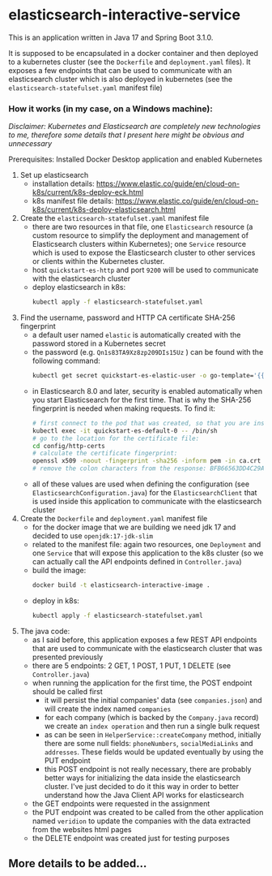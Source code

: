 # elasticsearch-interactive-service

This is an application written in Java 17 and Spring Boot 3.1.0.

It is supposed to be encapsulated in a docker container and then deployed to a kubernetes cluster (see the `Dockerfile`
and `deployment.yaml` files).
It exposes a few endpoints that can be used to communicate with an elasticsearch cluster which is also deployed in
kubernetes (see the `elasticsearch-statefulset.yaml` manifest file)

### How it works (in my case, on a Windows machine):

*Disclaimer: Kubernetes and Elasticsearch are completely new technologies to me, therefore some details that I present
here might be obvious and unnecessary*

Prerequisites: Installed Docker Desktop application and enabled Kubernetes

1. Set up elasticsearch
    - installation details: https://www.elastic.co/guide/en/cloud-on-k8s/current/k8s-deploy-eck.html
    - k8s manifest file details: https://www.elastic.co/guide/en/cloud-on-k8s/current/k8s-deploy-elasticsearch.html
2. Create the `elasticsearch-statefulset.yaml` manifest file
    - there are two resources in that file, one `Elasticsearch` resource (a custom resource to simplify the deployment
      and management of Elasticsearch clusters within Kubernetes); one `Service` resource which is used to expose the
      Elasticsearch cluster to other services or clients within the Kubernetes cluster.
    - host `quickstart-es-http` and port `9200` will be used to communicate with the elasticsearch cluster
    - deploy elasticsearch in k8s:
      ```bash
      kubectl apply -f elasticsearch-statefulset.yaml
      ```
3. Find the username, password and HTTP CA certificate SHA-256 fingerprint
    - a default user named `elastic` is automatically created with the password stored in a Kubernetes secret
    - the password (e.g. `Qn1s83TA9Xz8zp209DIs15Uz` ) can be found with the following command:
      ```bash 
      kubectl get secret quickstart-es-elastic-user -o go-template='{{.data.elastic | base64decode}}'
      ```
    - in Elasticsearch 8.0 and later, security is enabled automatically when you start Elasticsearch for the first time.
      That is why the SHA-256 fingerprint is needed when making requests. To find it:
      ```bash
      # first connect to the pod that was created, so that you are inside the k8s cluster:
      kubectl exec -it quickstart-es-default-0 -- /bin/sh
      # go to the location for the certificate file:
      cd config/http-certs
      # calculate the certificate fingerprint:
      openssl x509 -noout -fingerprint -sha256 -inform pem -in ca.crt
      # remove the colon characters from the response: BFB66563DD4C29AE9968803969E7C629C12C504409558871638A69EBCB95DB6E
      ```
    - all of these values are used when defining the configuration (see `ElasticsearchConfiguration.java`) for
      the `ElasticsearchClient` that is used inside this application to communicate with the elasticsearch cluster
4. Create the `Dockerfile` and `deployment.yaml` manifest file
    - for the docker image that we are building we need jdk 17 and decided to use `openjdk:17-jdk-slim`
    - related to the manifest file: again two resources, one `Deployment` and one `Service` that will expose this
      application to the k8s cluster (so
      we can actually call the API endpoints defined in `Controller.java`)
    - build the image:
      ```bash
      docker build -t elasticsearch-interactive-image .
      ```
    - deploy in k8s:
      ```bash
      kubectl apply -f elasticsearch-statefulset.yaml
      ```
5. The java code:
    - as I said before, this application exposes a few REST API endpoints that are used to communicate with the
      elasticsearch cluster that was presented previously
    - there are 5 endpoints: 2 GET, 1 POST, 1 PUT, 1 DELETE (see `Controller.java`)
    - when running the application for the first time, the POST endpoint should be called first
        - it will persist the initial companies' data (see `companies.json`) and will create the index named `companies`
        - for each company (which is backed by the `Company.java` record) we create an `index operation` and then run a
          single bulk request
        - as can be seen in `HelperService::createCompany` method, initially there are some null
          fields: `phoneNumbers`, `socialMediaLinks` and `addresses`. These fields would be updated eventually by using
          the PUT endpoint
        - this POST endpoint is not really necessary, there are probably better ways for initializing the data inside
          the elasticsearch cluster. I've just decided to do it this way in order to better understand how the Java
          Client API works for elasticsearch
    - the GET endpoints were requested in the assignment
    - the PUT endpoint was created to be called from the other application named `veridion` to update the companies with
      the data extracted from the websites html pages
    - the DELETE endpoint was created just for testing purposes


## More details to be added...